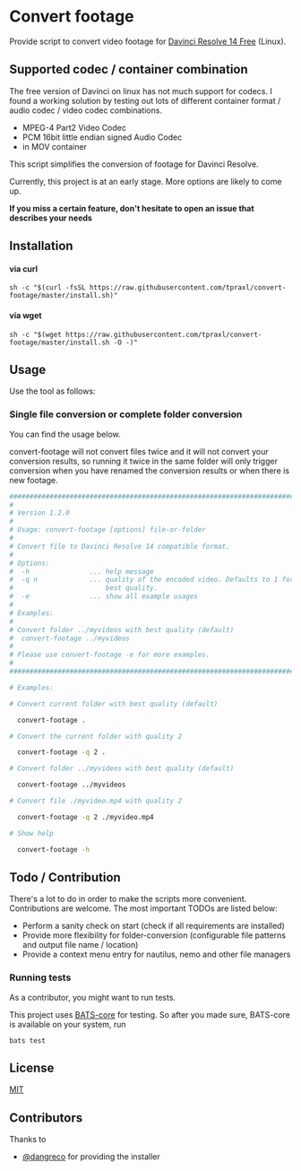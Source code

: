 # Convert footage

[davinci]: https://www.blackmagicdesign.com/products/davinciresolve
[mit]: http://opensource.org/licenses/MIT
[script]: https://raw.githubusercontent.com/tpraxl/convert-footage/master/convert-footage
[bats]: https://github.com/bats-core/bats-core
[bats-issue]: https://github.com/bats-core/bats-core/pull/55

Provide script to convert video footage for [Davinci Resolve 14 Free][davinci] (Linux).

## Supported codec / container combination

The free version of Davinci on linux has not much support for codecs. I found a working solution by testing out lots of different container
format / audio codec / video codec combinations.

* MPEG-4 Part2 Video Codec
* PCM 16bit little endian signed Audio Codec
* in MOV container

This script simplifies the conversion of footage for Davinci Resolve.

Currently, this project is at an early stage. More options are likely to come up.

**If you miss a certain feature, don't hesitate to open an issue that describes your needs**

## Installation

#### via curl

```shell
sh -c "$(curl -fsSL https://raw.githubusercontent.com/tpraxl/convert-footage/master/install.sh)"
```
#### via wget

```shell
sh -c "$(wget https://raw.githubusercontent.com/tpraxl/convert-footage/master/install.sh -O -)"
```


## Usage

Use the tool as follows:

### Single file conversion or complete folder conversion

You can find the usage below.

convert-footage will not convert files twice and it will not convert your conversion results, so running it twice in the same folder will only trigger conversion when you have renamed the conversion results or when there is new footage.

```bash
############################################################################
#
# Version 1.2.0
#
# Usage: convert-footage [options] file-or-folder
#
# Convert file to Davinci Resolve 14 compatible format.
#
# Options:
#  -h               ... help message
#  -q n             ... quality of the encoded video. Defaults to 1 for
#                       best quality.
#  -e               ... show all example usages
#
# Examples:
#
# Convert folder ../myvideos with best quality (default)
#  convert-footage ../myvideos
#
# Please use convert-footage -e for more examples.
#
############################################################################

# Examples:

# Convert current folder with best quality (default)

  convert-footage .

# Convert the current folder with quality 2

  convert-footage -q 2 .

# Convert folder ../myvideos with best quality (default)

  convert-footage ../myvideos

# Convert file ./myvideo.mp4 with quality 2

  convert-footage -q 2 ./myvideo.mp4

# Show help

  convert-footage -h
```

## Todo / Contribution

There's a lot to do in order to make the scripts more convenient. Contributions are welcome. The most important TODOs are listed below:

* Perform a sanity check on start (check if all requirements are installed)
* Provide more flexibility for folder-conversion (configurable file patterns and output file name / location)
* Provide a context menu entry for nautilus, nemo and other file managers

### Running tests

As a contributor, you might want to run tests.

This project uses [BATS-core][bats] for testing. So after you made sure, BATS-core is available on your system, run

```
bats test
```

## License

[MIT][mit]

## Contributors

Thanks to

* [@dangreco](https://github.com/dangreco) for providing the installer
